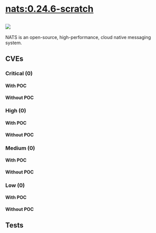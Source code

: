 # [nats:0.24.6-scratch](https://hub.docker.com/_/nats?tab=tags)
![](https://img.shields.io/static/v1?label=tag&message=0.24.6-scratch&color=blue)
---
<p>
NATS is an open-source, high-performance, cloud native messaging system.
</p>

## CVEs
### Critical (0)
#### With POC

#### Without POC


### High (0)
#### With POC

#### Without POC


### Medium (0)
#### With POC

#### Without POC


### Low (0)
#### With POC

#### Without POC


## Tests
